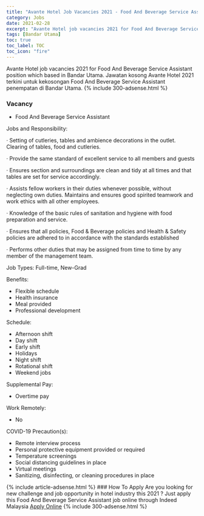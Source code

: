 ```yaml
---
title: "Avante Hotel Job Vacancies 2021 - Food And Beverage Service Assistant" 
category: Jobs 
date: 2021-02-28 
excerpt: "Avante Hotel job vacancies 2021 for Food And Beverage Service Assistant position which based in Bandar Utama. Jawatan kosong Avante Hotel 2021 terkini untuk kekosongan Food And Beverage Service Assistant penempatan di Bandar Utama" 
tags: [Bandar Utama] 
toc: true 
toc_label: TOC 
toc_icon: "fire" 
--- 
```


Avante Hotel job vacancies 2021 for Food And Beverage Service Assistant position which based in Bandar Utama. Jawatan kosong Avante Hotel 2021 terkini untuk kekosongan Food And Beverage Service Assistant penempatan di Bandar Utama. 
{% include 300-adsense.html %} 
### Vacancy 
- Food And Beverage Service Assistant 
<div><p>Jobs and Responsibility:</p><p>&#183; Setting of cutleries, tables and ambience decorations in the outlet. Clearing of tables, food and cutleries.</p><p>&#183; Provide the same standard of excellent service to all members and guests</p><p>&#183; Ensures section and surroundings are clean and tidy at all times and that tables are set for service accordingly.</p><p>&#183; Assists fellow workers in their duties whenever possible, without neglecting own duties. Maintains and ensures good spirited teamwork and work ethics with all other employees.</p><p>&#183; Knowledge of the basic rules of sanitation and hygiene with food preparation and service.</p><p>&#183; Ensures that all policies, Food &amp; Beverage policies and Health &amp; Safety policies are adhered to in accordance with the standards established</p><p>&#183; Performs other duties that may be assigned from time to time by any member of the management team.</p><p>Job Types: Full-time, New-Grad</p><p>Benefits:</p><ul><li>Flexible schedule</li><li>Health insurance</li><li>Meal provided</li><li>Professional development</li></ul><p>Schedule:</p><ul><li>Afternoon shift</li><li>Day shift</li><li>Early shift</li><li>Holidays</li><li>Night shift</li><li>Rotational shift</li><li>Weekend jobs</li></ul><p>Supplemental Pay:</p><ul><li>Overtime pay</li></ul><p>Work Remotely:</p><ul><li>No</li></ul><p>COVID-19 Precaution(s):</p><ul><li>Remote interview process</li><li>Personal protective equipment provided or required</li><li>Temperature screenings</li><li>Social distancing guidelines in place</li><li>Virtual meetings</li><li>Sanitizing, disinfecting, or cleaning procedures in place</li></ul></div> 
{% include article-adsense.html %} 
### How To Apply 
Are you looking for new challenge and job opportunity in hotel industry this 2021 ?
Just apply this Food And Beverage Service Assistant job online through Indeed Malaysia 
<a href="https://malaysia.indeed.com/viewjob?jk=119a1c68821dec07" class="btn btn--info" target="_blank" rel="nofollow noopenner">Apply Online</a> 
{% include 300-adsense.html %} 